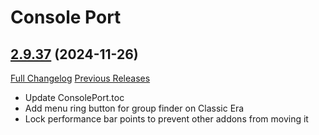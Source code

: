 # Console Port

## [2.9.37](https://github.com/seblindfors/ConsolePort/tree/2.9.37) (2024-11-26)
[Full Changelog](https://github.com/seblindfors/ConsolePort/compare/2.9.36...2.9.37) [Previous Releases](https://github.com/seblindfors/ConsolePort/releases)

- Update ConsolePort.toc  
- Add menu ring button for group finder on Classic Era  
- Lock performance bar points to prevent other addons from moving it  
